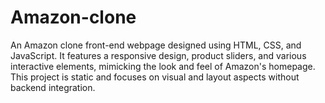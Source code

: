 # Amazon-clone
 An Amazon clone front-end webpage designed using HTML, CSS, and JavaScript. It features a responsive design, product sliders, and various interactive elements, mimicking the look and feel of Amazon's homepage. This project is static and focuses on visual and layout aspects without backend integration.
